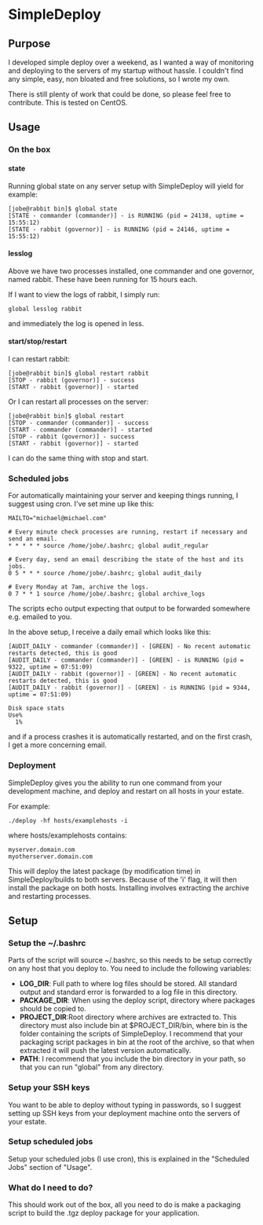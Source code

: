 # SimpleDeploy
## Purpose
I developed simple deploy over a weekend, as I wanted a way of monitoring and deploying to the servers of my startup without hassle. I couldn't find any simple, easy, non bloated and free solutions, so I wrote my own.

There is still plenty of work that could be done, so please feel free to contribute. This is tested on CentOS.

## Usage
### On the box
#### state
Running global state on any server setup with SimpleDeploy will yield for example:
```
[jobe@rabbit bin]$ global state
[STATE - commander (commander)] - is RUNNING (pid = 24138, uptime = 15:55:12)
[STATE - rabbit (governor)] - is RUNNING (pid = 24146, uptime = 15:55:12)
```

#### lesslog
Above we have two processes installed, one commander and one governor, named rabbit. These have been running for 15 hours each.

If I want to view the logs of rabbit, I simply run:
```
global lesslog rabbit
```

and immediately the log is opened in less.

#### start/stop/restart
I can restart rabbit:
```
[jobe@rabbit bin]$ global restart rabbit
[STOP - rabbit (governor)] - success
[START - rabbit (governor)] - started
```

Or I can restart all processes on the server:
```
[jobe@rabbit bin]$ global restart
[STOP - commander (commander)] - success
[START - commander (commander)] - started
[STOP - rabbit (governor)] - success
[START - rabbit (governor)] - started
```

I can do the same thing with stop and start.

### Scheduled jobs
For automatically maintaining your server and keeping things running, I suggest using cron. I've set mine up like this:
```
MAILTO="michael@michael.com"

# Every minute check processes are running, restart if necessary and send an email.
* * * * * source /home/jobe/.bashrc; global audit_regular

# Every day, send an email describing the state of the host and its jobs.
0 5 * * * source /home/jobe/.bashrc; global audit_daily

# Every Monday at 7am, archive the logs.
0 7 * * 1 source /home/jobe/.bashrc; global archive_logs
```

The scripts echo output expecting that output to be forwarded somewhere e.g. emailed to you.

In the above setup, I receive a daily email which looks like this:
```
[AUDIT_DAILY - commander (commander)] - [GREEN] - No recent automatic restarts detected, this is good
[AUDIT_DAILY - commander (commander)] - [GREEN] - is RUNNING (pid = 9322, uptime = 07:51:09)
[AUDIT_DAILY - rabbit (governor)] - [GREEN] - No recent automatic restarts detected, this is good
[AUDIT_DAILY - rabbit (governor)] - [GREEN] - is RUNNING (pid = 9344, uptime = 07:51:09)

Disk space stats
Use%
  1%
```

and if a process crashes it is automatically restarted, and on the first crash, I get a more concerning email.

### Deployment
SimpleDeploy gives you the ability to run one command from your development machine, and deploy and restart on all hosts in your estate.

For example:
```
./deploy -hf hosts/examplehosts -i
```

where hosts/examplehosts contains:
```
myserver.domain.com
myotherserver.domain.com
```

This will deploy the latest package (by modification time) in SimpleDeploy/builds to both servers. Because of the 'i' flag, it will then install the package on both hosts. Installing involves extracting the archive and restarting processes.

## Setup
### Setup the ~/.bashrc
Parts of the script will source ~/.bashrc, so this needs to be setup correctly on any host that you deploy to. You need to include the following variables:
- **LOG_DIR**: Full path to where log files should be stored. All standard output and standard error is forwarded to a log file in this directory.
- **PACKAGE_DIR**: When using the deploy script, directory where packages should be copied to.
- **PROJECT_DIR**:Root directory where archives are extracted to. This directory must also include bin at $PROJECT_DIR/bin, where bin is the folder containing the scripts of SimpleDeploy. I recommend that your packaging script packages in bin at the root of the archive, so that when extracted it will push the latest version automatically.
- **PATH**: I recommend that you include the bin directory in your path, so that you can run "global" from any directory.

### Setup your SSH keys
You want to be able to deploy without typing in passwords, so I suggest setting up SSH keys from your deployment machine onto the servers of your estate.

### Setup scheduled jobs
Setup your scheduled jobs (I use cron), this is explained in the "Scheduled Jobs" section of "Usage".

### What do I need to do?
This should work out of the box, all you need to do is make a packaging script to build the .tgz deploy package for your application.